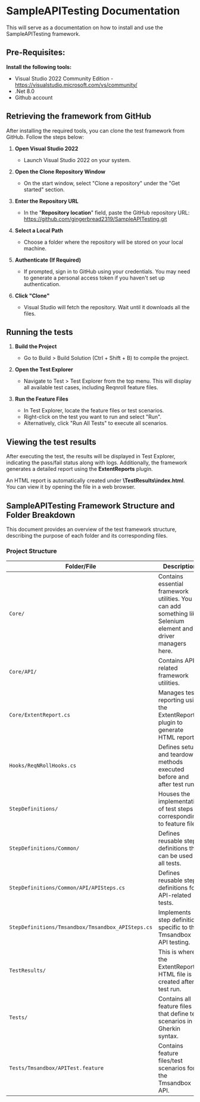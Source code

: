 # SampleAPITesting Documentation

This will serve as a documentation on how to install and use the SampleAPITesting framework.

## Pre-Requisites:
**Install the following tools:**
- Visual Studio 2022 Community Edition - https://visualstudio.microsoft.com/vs/community/
- .Net 8.0
- Github account

## Retrieving the framework from GitHub
After installing the required tools, you can clone the test framework from GitHub. Follow the steps below:

1. **Open Visual Studio 2022**
    - Launch Visual Studio 2022 on your system.

2. **Open the Clone Repository Window**
    - On the start window, select "Clone a repository" under the "Get started" section.
3. **Enter the Repository URL**
    - In the "**Repository location**" field, paste the GitHub repository URL: https://github.com/gingerbread2319/SampleAPITesting.git

4. **Select a Local Path**
    - Choose a folder where the repository will be stored on your local machine.

5. **Authenticate (If Required)**
    - If prompted, sign in to GitHub using your credentials.
You may need to generate a personal access token if you haven't set up authentication.

6. **Click "Clone"**
    - Visual Studio will fetch the repository. Wait until it downloads all the files.

## Running the tests

1. **Build the Project**
    - Go to Build > Build Solution (Ctrl + Shift + B) to compile the project.

2. **Open the Test Explorer**
    - Navigate to Test > Test Explorer from the top menu. This will display all available test cases, including Reqnroll feature files.

3. **Run the Feature Files**
    - In Test Explorer, locate the feature files or test scenarios.
    - Right-click on the test you want to run and select "Run".
    - Alternatively, click "Run All Tests" to execute all scenarios.

## Viewing the test results
After executing the test, the results will be displayed in Test Explorer, indicating the pass/fail status along with logs. Additionally, the framework generates a detailed report using the **ExtentReports** plugin.

An HTML report is automatically created under **\TestResults\index.html**. You can view it by opening the file in a web browser.


## SampleAPITesting Framework Structure and Folder Breakdown
This document provides an overview of the test framework structure, describing the purpose of each folder and its corresponding files.

### Project Structure
| **Folder/File**                             | **Description** |
|---------------------------------------------|---------------|
| `Core/`                                     | Contains essential framework utilities. You can add something like Selenium element and driver managers here. |
| `Core/API/`                                 | Contains API-related framework utilities. |
| `Core/ExtentReport.cs`                  | Manages test reporting using the ExtentReports plugin to generate HTML reports. |
| `Hooks/ReqNRollHooks.cs`               | Defines setup and teardown methods executed before and after test runs. |
| `StepDefinitions/`                          | Houses the implementation of test steps corresponding to feature files. |
| `StepDefinitions/Common/`                   | Defines reusable step definitions that can be used by all tests. |
| `StepDefinitions/Common/API/APISteps.cs`    | Defines reusable step definitions for API-related tests. |
| `StepDefinitions/Tmsandbox/Tmsandbox_APISteps.cs` | Implements step definitions specific to the Tmsandbox API testing. |
| `TestResults/`                              | This is where the ExtentReports HTML file is created after a test run. |
| `Tests/`                                    | Contains all feature files that define test scenarios in Gherkin syntax. |
| `Tests/Tmsandbox/APITest.feature`          | Contains feature files/test scenarios for the Tmsandbox API. |
